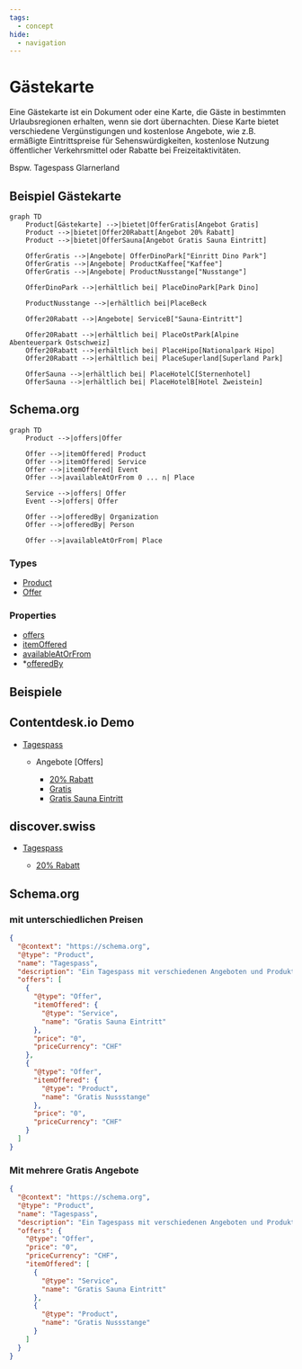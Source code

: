 ```yaml
---
tags:
  - concept
hide:
  - navigation
---
```

# Gästekarte

Eine Gästekarte ist ein Dokument oder eine Karte, die Gäste in bestimmten Urlaubsregionen erhalten, wenn sie dort übernachten. Diese Karte bietet verschiedene Vergünstigungen und kostenlose Angebote, wie z.B. ermäßigte Eintrittspreise für Sehenswürdigkeiten, kostenlose Nutzung öffentlicher Verkehrsmittel oder Rabatte bei Freizeitaktivitäten.

Bspw. Tagespass Glarnerland

## Beispiel Gästekarte
``` mermaid
graph TD
    Product[Gästekarte] -->|bietet|OfferGratis[Angebot Gratis]
    Product -->|bietet|Offer20Rabatt[Angebot 20% Rabatt]
    Product -->|bietet|OfferSauna[Angebot Gratis Sauna Eintritt]

    OfferGratis -->|Angebote| OfferDinoPark["Einritt Dino Park"]
    OfferGratis -->|Angebote| ProductKaffee["Kaffee"]
    OfferGratis -->|Angebote| ProductNusstange["Nusstange"]

    OfferDinoPark -->|erhältlich bei| PlaceDinoPark[Park Dino]

    ProductNusstange -->|erhältlich bei|PlaceBeck

    Offer20Rabatt -->|Angebote| ServiceB["Sauna-Eintritt"]

    Offer20Rabatt -->|erhältlich bei| PlaceOstPark[Alpine Abenteuerpark Ostschweiz]
    Offer20Rabatt -->|erhältlich bei| PlaceHipo[Nationalpark Hipo]
    Offer20Rabatt -->|erhältlich bei| PlaceSuperland[Superland Park]

    OfferSauna -->|erhältlich bei| PlaceHotelC[Sternenhotel]
    OfferSauna -->|erhältlich bei| PlaceHotelB[Hotel Zweistein]
```

## Schema.org
``` mermaid
graph TD
    Product -->|offers|Offer

    Offer -->|itemOffered| Product
    Offer -->|itemOffered| Service
    Offer -->|itemOffered| Event
    Offer -->|availableAtOrFrom 0 ... n| Place

    Service -->|offers| Offer
    Event -->|offers| Offer

    Offer -->|offeredBy| Organization
    Offer -->|offeredBy| Person

    Offer -->|availableAtOrFrom| Place
```

### Types

* [Product](../../schema/Place.md)
* [Offer](../../schema/Offer.md)

### Properties

* [offers](../../schema/offers.md)
* [itemOffered](../../schema/itemOffered.md)
* [availableAtOrFrom](../../schema/availableAtOrFrom.md)
* *[offeredBy](../../schema/offeredBy.md)

## Beispiele

## Contentdesk.io Demo

- [Tagespass](https://demo.pim.tso.ch/#/enrich/product/74589a84-bfb9-4fcb-a086-a349ba10205d)
  
    * Angebote [Offers]
    
        * [20% Rabatt](https://demo.pim.tso.ch/#/enrich/product/856b935f-05e2-4f26-addc-33894f97b4f9)
        * [Gratis](https://demo.pim.tso.ch/#/enrich/product/8b42f340-85bb-4bd1-b9c5-d0e23887bd94)
        * [Gratis Sauna Eintritt](https://demo.pim.tso.ch/#/enrich/product/345c8f62-f583-4331-9523-af9ed65e0e54)

## discover.swiss

- [Tagespass](https://partner-test.discover.swiss/infocenter/details/Product/ctd_74589a84-bfb9-4fcb-a086-a349ba10205d?tab=0)
    
    * [20% Rabatt](https://partner-test.discover.swiss/infocenter/details/Product/ctd_07314839-1d34-4205-bee2-8615d8e44fa8?tab=0)

## Schema.org

### mit unterschiedlichen Preisen

``` json
{
  "@context": "https://schema.org",
  "@type": "Product",
  "name": "Tagespass",
  "description": "Ein Tagespass mit verschiedenen Angeboten und Produkten von Partnerorganisationen.",
  "offers": [
    {
      "@type": "Offer",
      "itemOffered": {
        "@type": "Service",
        "name": "Gratis Sauna Eintritt"
      },
      "price": "0",
      "priceCurrency": "CHF"
    },
    {
      "@type": "Offer",
      "itemOffered": {
        "@type": "Product",
        "name": "Gratis Nussstange"
      },
      "price": "0",
      "priceCurrency": "CHF"
    }
  ]
}
```
### Mit mehrere Gratis Angebote
``` json
{
  "@context": "https://schema.org",
  "@type": "Product",
  "name": "Tagespass",
  "description": "Ein Tagespass mit verschiedenen Angeboten und Produkten von Partnerorganisationen.",
  "offers": {
    "@type": "Offer",
    "price": "0",
    "priceCurrency": "CHF",
    "itemOffered": [
      {
        "@type": "Service",
        "name": "Gratis Sauna Eintritt"
      },
      {
        "@type": "Product",
        "name": "Gratis Nussstange"
      }
    ]
  }
}
```